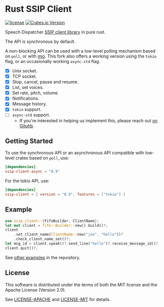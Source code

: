 Rust SSIP Client
================

[![license](https://img.shields.io/badge/license-MIT%2FApache--2.0-blue)](https://gitlab.com/lp-accessibility/ssip-client/raw/main/LICENSE-MIT)
[![Crates.io Version](https://img.shields.io/crates/v/ssip-client-async.svg)](https://crates.io/crates/ssip-client-async)

Speech Dispatcher [SSIP client library](http://htmlpreview.github.io/?https://github.com/brailcom/speechd/blob/master/doc/ssip.html) in pure rust.

The API is synchronous by default.

A non-blocking API can be used with a low-level polling mechanism based on `poll`, or
with [mio](https://github.com/tokio-rs/mio).
This fork also offers a working version using the `tokio` flag, or an occasionally working `async-std` flag.

- [x] Unix socket.
- [x] TCP socket.
- [x] Stop, cancel, pause and resume.
- [x] List, set voices.
- [x] Set rate, pitch, volume.
- [x] Notifications.
- [x] Message history.
- [x] `tokio` support.
- [ ] `async-std` support.
	- If you're interested in helping us implement this, please reach out [on Gituhb](https://github.com/odilia-app/ssip-client-async/issues).

Getting Started
---------------

To use the synchronous API or an asynchronous API compatible with low-level crates based on `poll`, use:

```toml
[dependencies]
ssip-client-async = "0.9"
```

For the tokio API, use:

```toml
[dependencies]
ssip-client = { version = "0.9", features = ["tokio"] }
```

Example
-------

```rust
use ssip_client::{FifoBuilder, ClientName};
let mut client = fifo::Builder::new().build()?;
client
    .set_client_name(ClientName::new("joe", "hello"))?
    .check_client_name_set()?;
let msg_id = client.speak()?.send_line("hello")?.receive_message_id()?;
client.quit()?;
```

See [other examples](https://github.com/odilia-app/ssip-client-async/tree/main/examples) in the repository.

License
-------

This software is distributed under the terms of both the MIT license
and the Apache License (Version 2.0).

See [LICENSE-APACHE](LICENSE-APACHE) and [LICENSE-MIT](LICENSE-MIT) for details.
